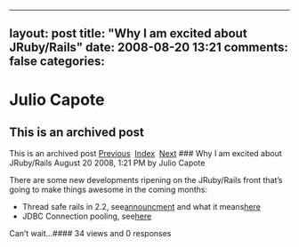 ---
 layout: post
 title: "Why I am excited about JRuby/Rails"
 date: 2008-08-20 13:21
 comments: false
 categories:
 ---

 # Julio Capote
## This is an archived post
This is an archived post
[Previous](../../../posts/2008/08/svn/posts/1203-domenico-demarco-and-pizza-as-art.html)  [Index](../../../index.html)  [Next](../../../posts/2008/08/humor/eecs-difference-explained.html) ### Why I am excited about JRuby/Rails
August 20 2008,  1:21 PM by Julio Capote

There are some new developments ripening on the JRuby/Rails front that’s going to make things awesome in the coming months:
- Thread safe rails in 2.2, see[announcment](http://weblog.rubyonrails.org/2008/8/16/josh-peek-officially-joins-the-rails-core) and what it means[here](http://blog.headius.com/2008/08/qa-what-thread-safe-rails-means.html) 
- JDBC Connection pooling, see[here](http://blog.linkedin.com/blog/2008/08/jdbc-connection.html) 



Can’t wait…#### 34 views and 0 responses


